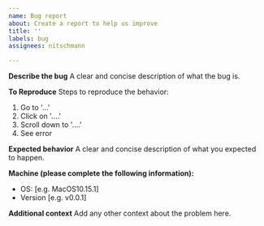```yaml
---
name: Bug report
about: Create a report to help us improve
title: ''
labels: bug
assignees: nitschmann

---
```


**Describe the bug**
A clear and concise description of what the bug is.

**To Reproduce**
Steps to reproduce the behavior:
1. Go to '...'
2. Click on '....'
3. Scroll down to '....'
4. See error

**Expected behavior**
A clear and concise description of what you expected to happen.

**Machine (please complete the following information):**
 - OS: [e.g. MacOS10.15.1]
 - Version [e.g. v0.0.1]

**Additional context**
Add any other context about the problem here.